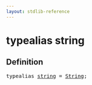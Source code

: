 ```yaml
---
layout: stdlib-reference
---
```


# typealias string

## Definition

<pre>
<span class='code_keyword'>typealias</span> <a href="/stdlib-reference/types/string" class="code_type">string</a> = <a href="/stdlib-reference/types/String/index" class="code_type">String</a>;
</pre>

